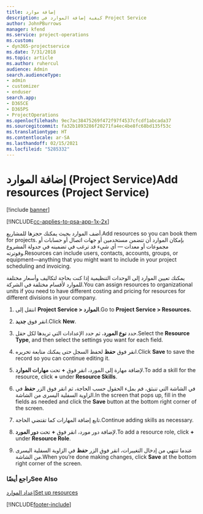 ```yaml
---
title: إضافة موارد
description: كيفية إضافة الموارد في Project Service
author: JohnPBurrows
manager: kfend
ms.service: project-operations
ms.custom:
- dyn365-projectservice
ms.date: 7/31/2018
ms.topic: article
ms.author: ruhercul
audience: Admin
search.audienceType:
- admin
- customizer
- enduser
search.app:
- D365CE
- D365PS
- ProjectOperations
ms.openlocfilehash: 9ec7ac38475269f472f97f4537cfcdf1abcada37
ms.sourcegitcommit: fa32b1893286f20271fa4ec4be8fc68bd135f53c
ms.translationtype: HT
ms.contentlocale: ar-SA
ms.lasthandoff: 02/15/2021
ms.locfileid: "5285332"
---
```

# <a name="add-resources-project-service"></a><span data-ttu-id="33160-103">إضافة الموارد (Project Service)</span><span class="sxs-lookup"><span data-stu-id="33160-103">Add resources (Project Service)</span></span>

[!include [banner](../includes/psa-now-project-operations.md)]

[!INCLUDE[cc-applies-to-psa-app-1x-2x](../includes/cc-applies-to-psa-app-1x-2x.md)]

<span data-ttu-id="33160-104">أضف الموارد بحيث يمكنك حجزها للمشاريع.</span><span class="sxs-lookup"><span data-stu-id="33160-104">Add resources so you can book them for projects.</span></span> <span data-ttu-id="33160-105">بإمكان الموارد أن تتضمن مستخدمين أو جهات اتصال أو حسابات أو مجموعات أو معدات — أي شيء قد ترغب في تضمينه في جدولة المشروع وفوترته.</span><span class="sxs-lookup"><span data-stu-id="33160-105">Resources can include users, contacts, accounts, groups, or equipment—anything that you might want to include in your project scheduling and invoicing.</span></span>  
  
<span data-ttu-id="33160-106">يمكنك تعيين الموارد إلى الوحدات التنظيمية إذا كنت بحاجة لتكاليف وأسعار مختلفة للموارد لأقسام مختلفة في الشركة.</span><span class="sxs-lookup"><span data-stu-id="33160-106">You can assign resources to organizational units if you need to have different costing and pricing for resources for different divisions in your company.</span></span>  
  
1.  <span data-ttu-id="33160-107">انتقل إلى **Project Service > الموارد‬**.</span><span class="sxs-lookup"><span data-stu-id="33160-107">Go to **Project Service > Resources.**</span></span>  
  
2.  <span data-ttu-id="33160-108">انقر فوق **جديد**.</span><span class="sxs-lookup"><span data-stu-id="33160-108">Click **New**.</span></span>  
  
3.  <span data-ttu-id="33160-109">حدد **نوع المورد**، ثم حدد الإعدادات التي تريدها لكل حقل.</span><span class="sxs-lookup"><span data-stu-id="33160-109">Select the **Resource Type**, and then select the settings you want for each field.</span></span>  
  
4.  <span data-ttu-id="33160-110">انقر فوق **حفظ** لحفظ السجل حتى يمكنك متابعة تحريره.</span><span class="sxs-lookup"><span data-stu-id="33160-110">Click **Save** to save the record so you can continue editing it.</span></span>  
  
5.  <span data-ttu-id="33160-111">لإضافة مهارة إلى المورد، انقر فوق **+** تحت **مهارات الموارد**.</span><span class="sxs-lookup"><span data-stu-id="33160-111">To add a skill for the resource, click **+** under **Resource Skills**.</span></span>  
  
6.  <span data-ttu-id="33160-112">في الشاشة التي تنبثق، قم بملء الحقول حسب الحاجة، ثم انقر فوق الزر **حفظ** في الزاوية السفلية اليسرى من الشاشة.</span><span class="sxs-lookup"><span data-stu-id="33160-112">In the screen that pops up, fill in the fields as needed and click the **Save** button at the bottom right corner of the screen.</span></span>  
  
7.  <span data-ttu-id="33160-113">تابع إضافة المهارات كما تقتضي الحاجة.</span><span class="sxs-lookup"><span data-stu-id="33160-113">Continue adding skills as necessary.</span></span>  
  
8.  <span data-ttu-id="33160-114">لإضافة دور مورد، انقر فوق **+** تحت **دور المورد**.</span><span class="sxs-lookup"><span data-stu-id="33160-114">To add a resource role, click **+** under **Resource Role**.</span></span>  
  
9. <span data-ttu-id="33160-115">عندما تنتهي من إدخال التغييرات، انقر فوق الزر **حفظ** في الزاوية السفلية اليسرى من الشاشة.</span><span class="sxs-lookup"><span data-stu-id="33160-115">When you’re done making changes, click **Save** at the bottom right corner of the screen.</span></span>  
  
### <a name="see-also"></a><span data-ttu-id="33160-116">راجع أيضًا</span><span class="sxs-lookup"><span data-stu-id="33160-116">See Also</span></span>  
 [<span data-ttu-id="33160-117">إعداد الموارد</span><span class="sxs-lookup"><span data-stu-id="33160-117">Set up resources</span></span>](../psa/set-up-resources.md)


[!INCLUDE[footer-include](../includes/footer-banner.md)]